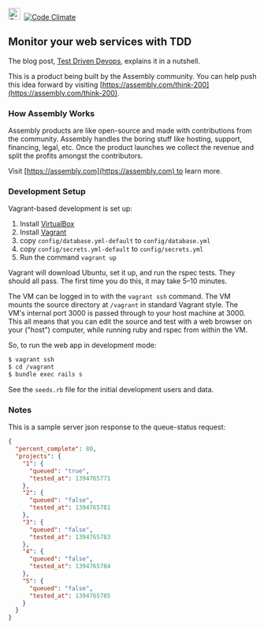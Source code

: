 <a href="https://assembly.com/think-200/bounties"><img src="https://asm-badger.herokuapp.com/think-200/badges/tasks.svg" height="24px" alt="Open Tasks" /></a>&nbsp;&nbsp;[![Code Climate](https://codeclimate.com/github/asm-products/think-200/badges/gpa.svg)](https://codeclimate.com/github/asm-products/think-200)


## Monitor your web services with TDD

The blog post, [Test Driven Devops](http://robb.weblaws.org/2014/01/16/new-open-source-library-for-test-driven-devops/), explains it in a nutshell.

This is a product being built by the Assembly community. You can help push this idea forward by visiting [https://assembly.com/think-200](https://assembly.com/think-200).


### How Assembly Works

Assembly products are like open-source and made with contributions from the community. Assembly handles the boring stuff like hosting, support, financing, legal, etc. Once the product launches we collect the revenue and split the profits amongst the contributors.

Visit [https://assembly.com](https://assembly.com) to learn more.


### Development Setup

Vagrant-based development is set up:

1. Install [VirtualBox](https://www.virtualbox.org/wiki/Downloads)
2. Install [Vagrant](https://www.vagrantup.com/)
3. copy `config/database.yml-default` to `config/database.yml`
4. copy `config/secrets.yml-default` to `config/secrets.yml`
5. Run the command `vagrant up`

Vagrant will download Ubuntu, set it up, and run the rspec tests. They should all pass. The first time you do this, it may take 5–10 minutes.

The VM can be logged in to with the `vagrant ssh` command. The VM mounts the source directory at `/vagrant` in standard Vagrant style. The VM's internal port 3000 is passed through to your host machine at 3000. This all means that you can edit the source and test with a web browser on your ("host") computer, while running ruby and rspec from within the VM.

So, to run the web app in development mode:

```bash
$ vagrant ssh
$ cd /vagrant
$ bundle exec rails s
```

See the `seeds.rb` file for the initial development users and data.

### Notes

This is a sample server json response to the queue-status request:

```json
{
  "percent_complete": 80,
  "projects": {
    "1": {
      "queued": "true",
      "tested_at": 1394765771
    },
    "2": {
      "queued": "false",
      "tested_at": 1394765781
    },
    "3": {
      "queued": "false",
      "tested_at": 1394765783
    },
    "4": {
      "queued": "false",
      "tested_at": 1394765784
    },
    "5": {
      "queued": "false",
      "tested_at": 1394765785
    }
  }
}
```
